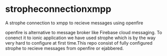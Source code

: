# stropheconnectionxmpp
A strophe connection to xmpp to recieve messages using openfire


openfire is alternative to message broker like Firebase cloud messaging. To conenct it to ionic application we have used strophe which is by the way very hard to configure at first time.This repo consist of fully configured strophe to recieve messages from openfire or ejabbered.
